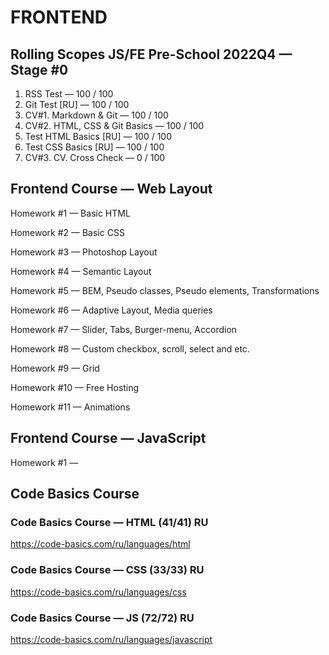 # FRONTEND

## Rolling Scopes JS/FE Pre-School 2022Q4 — Stage #0
1. RSS Test — 100 / 100
2. Git Test [RU] — 100 / 100
3. CV#1. Markdown & Git — 100 / 100
4. CV#2. HTML, CSS & Git Basics — 100 / 100
5. Test HTML Basics [RU] — 100 / 100
6. Test CSS Basics [RU] — 100 / 100
7. CV#3. CV. Cross Check — 0 / 100

## Frontend Course — Web Layout

Homework #1 — Basic HTML

Homework #2 — Basic CSS

Homework #3 — Photoshop Layout

Homework #4 — Semantic Layout

Homework #5 — BEM, Pseudo classes, Pseudo elements,
Transformations

Homework #6 — Adaptive Layout, Media queries

Homework #7 — Slider, Tabs, Burger-menu, Accordion

Homework #8 — Custom checkbox, scroll, select and etc.

Homework #9 — Grid

Homework #10 — Free Hosting

Homework #11 — Animations


## Frontend Course — JavaScript

Homework #1 — 


## Code Basics Course

### Code Basics Course — HTML (41/41) RU
https://code-basics.com/ru/languages/html

### Code Basics Course — CSS (33/33) RU
https://code-basics.com/ru/languages/css

### Code Basics Course — JS (72/72) RU
https://code-basics.com/ru/languages/javascript
